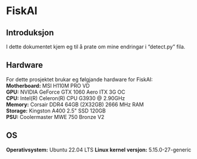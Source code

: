 <h1>FiskAI</h1>
  <h2>  Introduksjon</h2>
    <p>I dette dokumentet kjem eg til å prate om mine endringar i “detect.py” fila.</p>
  <h2>Hardware</h2>
  <p>For dette prosjektet brukar eg følgjande hardware for FiskAI:<br>
    <strong>Motherboard:</strong> MSI H110M PRO VD<br>
    <strong>GPU:</strong> NVIDIA GeForce GTX 1060 Aero ITX 3G OC<br>
    <strong>CPU:</strong> Intel(R) Celeron(R) CPU G3930 @ 2.90GHz<br>
    <strong>Memory:</strong> Corsair DDR4 64GB (2X32GB) 2666 MHz RAM<br>
    <strong>Storage:</strong> Kingston A400 2.5" SSD 120GB<br>
    <strong>PSU:</strong> Coolermaster MWE 750 Bronze V2</p>
  <h2>OS</h2>
    <strong>Operativsystem:</strong> Ubuntu 22.04 LTS
    <strong>Linux kernel versjon:</strong> 5.15.0-27-generic
